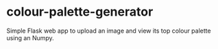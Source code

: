 # colour-palette-generator

Simple Flask web app to upload an image and view its top colour palette using an Numpy.